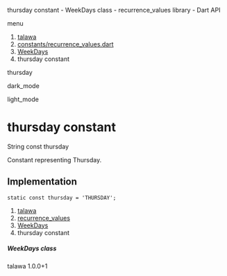 




thursday constant - WeekDays class - recurrence\_values library - Dart API







menu

1. [talawa](../../index.html)
2. [constants/recurrence\_values.dart](../../constants_recurrence_values/constants_recurrence_values-library.html)
3. [WeekDays](../../constants_recurrence_values/WeekDays-class.html)
4. thursday constant

thursday


dark\_mode

light\_mode




# thursday constant


String
const thursday

Constant representing Thursday.


## Implementation

```
static const thursday = 'THURSDAY';
```

 


1. [talawa](../../index.html)
2. [recurrence\_values](../../constants_recurrence_values/constants_recurrence_values-library.html)
3. [WeekDays](../../constants_recurrence_values/WeekDays-class.html)
4. thursday constant

##### WeekDays class





talawa
1.0.0+1






